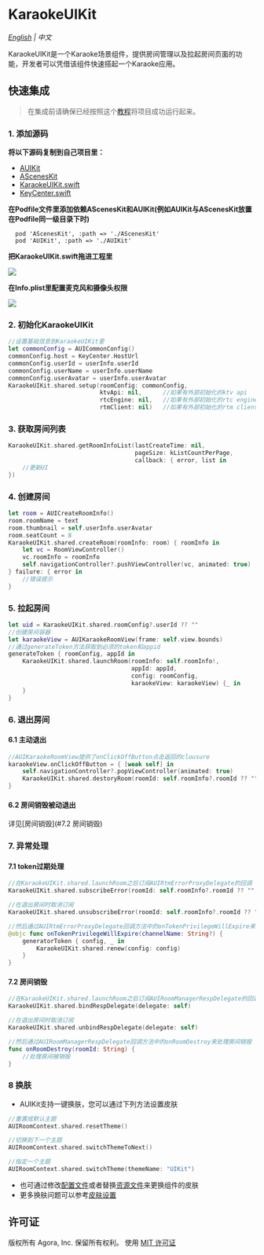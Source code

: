 # KaraokeUIKit

*[English](KaraokeUIKit.md) | 中文*

KaraokeUIKit是一个Karaoke场景组件，提供房间管理以及拉起房间页面的功能，开发者可以凭借该组件快速搭起一个Karaoke应用。


## 快速集成
> 在集成前请确保已经按照这个[教程](../Example/AUIKitKaraoke/README_zh.md)将项目成功运行起来。

### 1. 添加源码

**将以下源码复制到自己项目里：**

- [AUIKit](../AUIKit)
- [AScenesKit](../AScenesKit)
- [KaraokeUIKit.swift](../Example/AUIKitKaraoke/AUIKitKaraoke/KaraokeUIKit.swift)
- [KeyCenter.swift](../Example/AUIKitKaraoke/AUIKitKaraoke/KeyCenter.swift)

**在Podfile文件里添加依赖AScenesKit和AUIKit(例如AUIKit与AScenesKit放置在Podfile同一级目录下时)**

```
  pod 'AScenesKit', :path => './AScenesKit'
  pod 'AUIKit', :path => './AUIKit'
```

**把KaraokeUIKit.swift拖进工程里**

![](https://accktvpic.oss-cn-beijing.aliyuncs.com/pic/github_readme/uikit/config_keycenter_ios.png) 

**在Info.plist里配置麦克风和摄像头权限**

![](https://accktvpic.oss-cn-beijing.aliyuncs.com/pic/github_readme/uikit/config_app_privacy_ios.png)


### 2. 初始化KaraokeUIKit
```swift
//设置基础信息到KaraokeUIKit里
let commonConfig = AUICommonConfig()
commonConfig.host = KeyCenter.HostUrl
commonConfig.userId = userInfo.userId
commonConfig.userName = userInfo.userName
commonConfig.userAvatar = userInfo.userAvatar
KaraokeUIKit.shared.setup(roomConfig: commonConfig,
                          ktvApi: nil,      //如果有外部初始化的ktv api
                          rtcEngine: nil,   //如果有外部初始化的rtc engine
                          rtmClient: nil)   //如果有外部初始化的rtm client
```

### 3. 获取房间列表
```swift
KaraokeUIKit.shared.getRoomInfoList(lastCreateTime: nil, 
                                    pageSize: kListCountPerPage, 
                                    callback: { error, list in
    //更新UI
})
```

### 4. 创建房间
```swift
let room = AUICreateRoomInfo()
room.roomName = text
room.thumbnail = self.userInfo.userAvatar
room.seatCount = 8
KaraokeUIKit.shared.createRoom(roomInfo: room) { roomInfo in
    let vc = RoomViewController()
    vc.roomInfo = roomInfo
    self.navigationController?.pushViewController(vc, animated: true)
} failure: { error in
    //错误提示
}
```

### 5. 拉起房间
```swift
let uid = KaraokeUIKit.shared.roomConfig?.userId ?? ""
//创建房间容器
let karaokeView = AUIKaraokeRoomView(frame: self.view.bounds)
//通过generateToken方法获取到必须的token和appid
generateToken { roomConfig, appId in
    KaraokeUIKit.shared.launchRoom(roomInfo: self.roomInfo!,
                                   appId: appId,
                                   config: roomConfig,
                                   karaokeView: karaokeView) {_ in
    }
}
```

### 6. 退出房间
#### 6.1 主动退出
```swift
//AUIKaraokeRoomView提供了onClickOffButton点击返回的clousure
karaokeView.onClickOffButton = { [weak self] in
    self.navigationController?.popViewController(animated: true)
    KaraokeUIKit.shared.destoryRoom(roomId: self.roomInfo?.roomId ?? "") 
}
```

#### 6.2 房间销毁被动退出
详见[房间销毁](#7.2 房间销毁)


### 7. 异常处理
#### 7.1 token过期处理
```swift
//在KaraokeUIKit.shared.launchRoom之后订阅AUIRtmErrorProxyDelegate的回调
KaraokeUIKit.shared.subscribeError(roomId: self.roomInfo?.roomId ?? "", delegate: self)

//在退出房间时取消订阅
KaraokeUIKit.shared.unsubscribeError(roomId: self.roomInfo?.roomId ?? "", delegate: self)

//然后通过AUIRtmErrorProxyDelegate回调方法中的onTokenPrivilegeWillExpire来renew所有的token
@objc func onTokenPrivilegeWillExpire(channelName: String?) {
    generatorToken { config, _ in
        KaraokeUIKit.shared.renew(config: config)
    }
}
```

#### 7.2 房间销毁
```swift
//在KaraokeUIKit.shared.launchRoom之后订阅AUIRoomManagerRespDelegate的回调
KaraokeUIKit.shared.bindRespDelegate(delegate: self)

//在退出房间时取消订阅
KaraokeUIKit.shared.unbindRespDelegate(delegate: self)

//然后通过AUIRoomManagerRespDelegate回调方法中的onRoomDestroy来处理房间销毁
func onRoomDestroy(roomId: String) {
    //处理房间被销毁
}
```

### 8 换肤
- AUIKit支持一键换肤，您可以通过下列方法设置皮肤
```swift
//重置成默认主题
AUIRoomContext.shared.resetTheme()
```
```swift
//切换到下一个主题
AUIRoomContext.shared.switchThemeToNext()
```

```swift
//指定一个主题
AUIRoomContext.shared.switchTheme(themeName: "UIKit")
```
- 也可通过修改[配置文件](../AUIKit/AUIKit/Resource/auiTheme.bundle/UIKit/theme)或者替换[资源文件](../AUIKit/AUIKit/Resource/auiTheme.bundle/UIKit/resource)来更换组件的皮肤
- 更多换肤问题可以参考[皮肤设置](./KaraokeTheme_zh.md)

## 许可证
版权所有 Agora, Inc. 保留所有权利。
使用 [MIT 许可证](../LICENSE)
